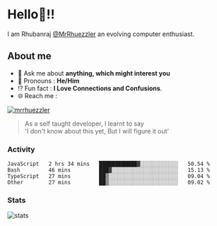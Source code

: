 
  
  
# Hello:wave:!!
I am Rhubanraj [@MrRhuezzler](https://github.com/MrRhuezzler) an evolving computer enthusiast.

## About me
<!-- - :sparkles: I'm currently working on [**de-viz**](https://github.com/MrRhuezzler/de-viz) -->
<!-- - :sparkles: Previously worked in [**Journal Management System**](https://manuscript.psgtech.ac.in) -->
<!-- - :book: I'm currently learning **Microservices Architecture** -->
- :speech_balloon: Ask me about **anything, which might interest you**
- :man: Pronouns : **He/Him**
- :interrobang: Fun fact : **I Love Connections and Confusions**.
- :globe_with_meridians: Reach me :  
  
[![mrrhuezzler](https://img.shields.io/badge/LinkedIn-0077B5?style=for-the-badge&logo=linkedin&logoColor=white)](https://www.linkedin.com/in/mrrhuezzler/)
<!--
### Interesting things, I found :bangbang:
-->
<!--
## Skills

## Drop a, Hi !
-->

<!-- 
Quotes
>  Always we overestimate the amount of work we can do in a day,  
>  and underestimate the amount we can do in our lifetime.
-->

> As a self taught developer, I learnt to say  
> 'I don't know about this yet, But I will figure it out'

### Activity
<!--START_SECTION:waka-->

```text
JavaScript   2 hrs 34 mins   ████████████▓░░░░░░░░░░░░   50.54 %
Bash         46 mins         ███▓░░░░░░░░░░░░░░░░░░░░░   15.13 %
TypeScript   27 mins         ██▒░░░░░░░░░░░░░░░░░░░░░░   09.04 %
Other        27 mins         ██▒░░░░░░░░░░░░░░░░░░░░░░   09.02 %
```

<!--END_SECTION:waka-->

### Stats
![stats](https://github-readme-streak-stats.herokuapp.com/?user=MrRhuezzler)
